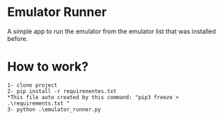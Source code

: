 # Emulator Runner

<p> A simple app to run the emulator from the emulator list that was installed before.</p>

# How to work?

```
1- clone project
2- pip install -r requirenentes.txt
*This file auto created by this command: "pip3 freeze > .\requirements.txt "
3- python .\emulator_runner.py
```